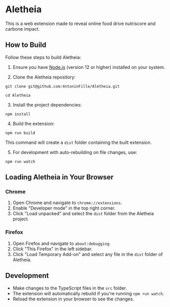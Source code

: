 # Aletheia
This is a web extension made to reveal online food drive nutriscore and carbone impact.

## How to Build

Follow these steps to build Aletheia:

1. Ensure you have [Node.js](https://nodejs.org/) (version 12 or higher) installed on your system.

2. Clone the Aletheia repository:
```shell
git clone git@github.com:4ntoninFille/Aletheia.git
```
```shell
cd Aletheia
```

3. Install the project dependencies:
```shell
npm install
```

4. Build the extension:
```shell
npm run build
```

This command will create a `dist` folder containing the built extension.

5. For development with auto-rebuilding on file changes, use:
```shell
npm run watch
```

## Loading Aletheia in Your Browser

### Chrome

1. Open Chrome and navigate to `chrome://extensions`.
2. Enable "Developer mode" in the top right corner.
3. Click "Load unpacked" and select the `dist` folder from the Aletheia project.

### Firefox

1. Open Firefox and navigate to `about:debugging`.
2. Click "This Firefox" in the left sidebar.
3. Click "Load Temporary Add-on" and select any file in the `dist` folder of Aletheia.

## Development

- Make changes to the TypeScript files in the `src` folder.
- The extension will automatically rebuild if you're running `npm run watch`.
- Reload the extension in your browser to see the changes.